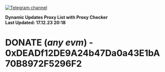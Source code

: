 [![Telegram channel](https://img.shields.io/endpoint?url=https://runkit.io/damiankrawczyk/telegram-badge/branches/master?url=https://t.me/n4z4v0d)](https://t.me/n4z4v0d) 

**Dynamic Updates Proxy List with Proxy Checker**  
**Last Updated: 17.12.23 20:18**

# DONATE (_any evm_) - 0xDEADf12DE9A24b47Da0a43E1bA70B8972F5296F2
